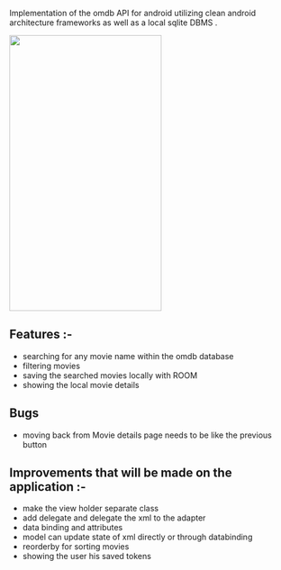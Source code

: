 Implementation of the omdb API for android utilizing clean android architecture frameworks as well as a local sqlite DBMS .

<img src="https://user-images.githubusercontent.com/47230931/210105702-0d475830-7fbb-4b46-b825-85b94550300c.gif" width="270" height="490" />


## Features :-

- searching for any movie name within the omdb database
- filtering movies
- saving the searched movies locally with ROOM
- showing the local movie details

## Bugs

- moving back from Movie details page needs to be like the previous button

## Improvements that will be made on the application :-

- make the view holder separate class
- add delegate and delegate the xml to the adapter
- data binding and attributes
- model can update state of xml directly or through databinding
- reorderby for sorting movies
- showing the user his saved tokens
